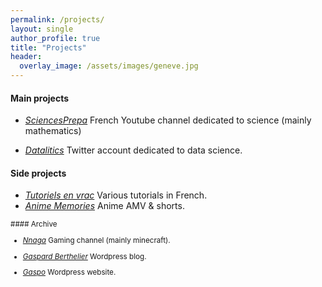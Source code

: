 ```yaml
---
permalink: /projects/
layout: single
author_profile: true
title: "Projects"
header:
  overlay_image: /assets/images/geneve.jpg
---
```


#### Main projects

- [*SciencesPrepa*](https://www.youtube.com/@sciencesprepa)
French Youtube channel dedicated to science (mainly mathematics)

- [*Datalitics*](https://x.com/datalitics)
Twitter account dedicated to data science.


#### Side projects

- [*Tutoriels en vrac*](https://www.youtube.com/channel/UCo-qkV187HhALYFvtq8fYxA) Various tutorials in French.
- [*Anime Memories*](https://www.youtube.com/channel/UC08isU1hjTjGIvLHQZ1uIIw) Anime AMV & shorts.


<small>
#### Archive

- [*Nnaga*](https://www.youtube.com/@Gaspa93100)
Gaming channel (mainly minecraft).

- [*Gaspard Berthelier*](https://gaspardberthelier.home.blog/) Wordpress blog.

- [*Gaspo*](https://gaspo125063974.wordpress.com/) Wordpress website.
</small>
